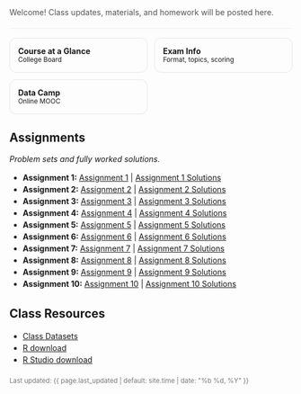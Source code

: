 <!-- Hero -->
<section style="padding:1.25rem 0;border-bottom:1px solid #eee">
  <p style="margin:.25rem 0 0;color:#555">
    Welcome! Class updates, materials, and homework will be posted here.
  </p>
  <!-- Optional: keep your Schoology/GC join code hidden -->
  <!-- Join code: VPZG-6XVG-9T8JS -->
</section>

<!-- Quick links as “cards” -->
<section style="display:grid;grid-template-columns:repeat(auto-fit,minmax(220px,1fr));gap:.75rem;margin:1rem 0">
  <a class="card" href="https://apcentral.collegeboard.org/media/pdf/ap-statistics-course-at-a-glance.pdf" style="text-decoration:none;border:1px solid #e6e6e6;border-radius:12px;padding:.9rem">
    <strong>Course at a Glance</strong><br><small>College Board</small>
  </a>
  <a class="card" href="https://apcentral.collegeboard.org/courses/ap-statistics/exam" style="text-decoration:none;border:1px solid #e6e6e6;border-radius:12px;padding:.9rem">
    <strong>Exam Info</strong><br><small>Format, topics, scoring</small>
  </a>
  <a class="card" href="https://www.datacamp.com" style="text-decoration:none;border:1px solid #e6e6e6;border-radius:12px;padding:.9rem">
    <strong>Data Camp</strong><br><small> Online MOOC </small>
  </a>
</section>


<!-- Assignments -->
<h2 id="assignments">Assignments</h2>
<p><em>Problem sets and fully worked solutions.</em></p>

<ul>
  <li><strong>Assignment 1:</strong>
    <a href="https://merrickmath.github.io/Datascience/assignments/Assignment1.pdf">Assignment 1</a> |
    <a href="https://merrickmath.github.io/Datascience/assignments/Assignment1Solutions.pdf">Assignment 1 Solutions</a>
  </li>
  <li><strong>Assignment 2:</strong>
    <a href="https://merrickmath.github.io/Datascience/assignments/Assignment2.pdf">Assignment 2</a> |
    <a href="https://merrickmath.github.io/Datascience/assignments/Assignment2Solutions.pdf">Assignment 2 Solutions</a>
  </li>
  <li><strong>Assignment 3:</strong>
    <a href="https://merrickmath.github.io/Datascience/assignments/Assignment3.pdf">Assignment 3</a> |
    <a href="https://merrickmath.github.io/Datascience/assignments/Assignment3Solutions.pdf">Assignment 3 Solutions</a>
  </li>
  <li><strong>Assignment 4:</strong>
    <a href="https://merrickmath.github.io/Datascience/assignments/Assignment4.pdf">Assignment 4</a> |
    <a href="https://merrickmath.github.io/Datascience/assignments/Assignment4Solutions.pdf">Assignment 4 Solutions</a>
  </li>
  <li><strong>Assignment 5:</strong>
    <a href="https://merrickmath.github.io/Datascience/assignments/Assignment5.pdf">Assignment 5</a> |
    <a href="https://merrickmath.github.io/Datascience/assignments/Assignment5Solutions.pdf">Assignment 5 Solutions</a>
  </li>
  <li><strong>Assignment 6:</strong>
    <a href="https://merrickmath.github.io/Datascience/assignments/Assignment6.pdf">Assignment 6</a> |
    <a href="https://merrickmath.github.io/Datascience/assignments/Assignment6Solutions.pdf">Assignment 6 Solutions</a>
  </li>
  <li><strong>Assignment 7:</strong>
    <a href="https://merrickmath.github.io/Datascience/assignments/Assignment7.pdf">Assignment 7</a> |
    <a href="https://merrickmath.github.io/Datascience/assignments/Assignment7Solutions.pdf">Assignment 7 Solutions</a>
  </li>
  <li><strong>Assignment 8:</strong>
    <a href="https://merrickmath.github.io/Datascience/assignments/Assignment8.pdf">Assignment 8</a> |
    <a href="https://merrickmath.github.io/Datascience/assignments/Assignment8Solutions.pdf">Assignment 8 Solutions</a>
  </li>
  <li><strong>Assignment 9:</strong>
    <a href="https://merrickmath.github.io/Datascience/assignments/Assignment9.pdf">Assignment 9</a> |
    <a href="https://merrickmath.github.io/Datascience/assignments/Assignment9Solutions.pdf">Assignment 9 Solutions</a>
  </li>
  <li><strong>Assignment 10:</strong>
    <a href="https://merrickmath.github.io/Datascience/assignments/Assignment10.pdf">Assignment 10</a> |
    <a href="https://merrickmath.github.io/Datascience/assignments/Assignment10Solutions.pdf">Assignment 10 Solutions</a>
  </li>
</ul>




<!-- Resources -->
<h2 id="resources">Class Resources</h2>
<ul>
  <li><a href="https://drive.google.com/drive/folders/1SAwh7_BTf8Mkrvddb032jgdsNS6mII9f?usp=sharing">Class Datasets</a></li>
  <li><a href="https://www.r-project.org">R download</a></li>
  <li><a href="https://www.rstudio.com/products/rstudio/download/">R Studio download</a></li>
</ul>

<!-- Footer -->
<p style="color:#777;margin-top:1.25rem">
  <small>Last updated: {{ page.last_updated | default: site.time | date: "%b %d, %Y" }}</small>
</p>

<style>
  /* Light polish without touching your site-wide styles */
  h1,h2 { scroll-margin-top: 80px; }
  .card:hover { box-shadow: 0 4px 16px rgba(0,0,0,.06); border-color:#ddd; }
  ul { line-height: 1.5; }
</style>

